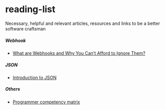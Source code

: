 # reading-list
Necessary, helpful and relevant articles, resources and links to be a better software craftsman


##### Webhook
* [What are Webhooks and Why You Can’t Afford to Ignore Them?](https://www.chargebee.com/blog/webhooks/)

##### JSON
* [Introduction to JSON](https://www.digitalocean.com/community/tutorials/an-introduction-to-json)

##### Others
* [Programmer competency matrix](http://www.starling-software.com/employment/programmer-competency-matrix.html)
